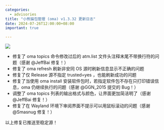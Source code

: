 ```yaml
---
categories:
  - advisories
title: "小熊猫包管理 (oma) v1.3.32 更新日志"
date: 2024-07-26T12:00:00+08:00
important: true

---
```

![](/assets/oma/oma-slim.png)

- 修复了 oma topics 命令修改过后的 atm.list 文件头注释末尾不带换行符的问题（感谢 @JeffBai 修复！）
- 修复了 oma refresh 刷新非安同 OS 源时刷新信息显示不正确的问题
- 修复了仅 Release 源不指定 trusted=yes ，也能刷新成功的问题
- 修复了当使用 oma install 安装软件包时，若指定软件包不存在只打印错误信息，oma 仍继续执行的问题（感谢 @GGN_2015 提交的 Bug！）
- 调整了 oma topics 列表的输出格式与颜色，让界面更加简洁明了（感谢 @JeffBai 修复！）
- 修复了在 Wayland 环境下审阅界面不提示可以用鼠标滚动的问题（感谢 @Smasnug 修复！）

以上修复已推送至稳定源！
